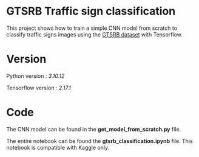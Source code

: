 # GTSRB Traffic sign classification 
This project shows how to train a simple CNN model from scratch to classify traffic signs images using the [GTSRB dataset](https://www.kaggle.com/datasets/meowmeowmeowmeowmeow/gtsrb-german-traffic-sign) with Tensorflow.

# Version
Python version : *3.10.12*

Tensorflow version : *2.17.1*

# Code
The CNN model can be found in the **get_model_from_scratch.py**  file.

The entire notebook can be found the **gtsrb_classification.ipynb** file. This notebook is compatible with Kaggle only.
